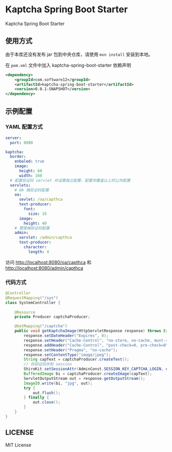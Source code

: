 # Kaptcha Spring Boot Starter

Kaptcha Spring Boot Starter

## 使用方式

由于本库还没有发布 jar 包到中央仓库，请使用 `mvn install` 安装到本地。 

在 `pom.xml` 文件中加入 kaptcha-spring-boot-starter 依赖声明

```xml
<dependency>
    <groupId>com.software12</groupId>
    <artifactId>kaptcha-spring-boot-starter</artifactId>
    <version>0.0.1-SNAPSHOT</version>
</dependency>
```

## 示例配置

### YAML 配置方式

```yaml
server:
  port: 8080

kaptcha:
  border:
    enbaled: true
    image:
      height: 60
      width: 160
  # 配置验证码 servlet 并设置独立配置，配置将覆盖以上的公共配置
  servlets:
    # OA 端验证码配置
    oa:
      sevlet: /oa/capthca
      text-producer:
        font:
          size: 16
      image:
        height: 40
    # 管理端验证码配置
    admin:
      servlet: /admin/capthca
      text-producer:
        character:
          length: 4
```

访问 [http://localhost:8080/oa/capthca](http://localhost:8080/oa/capthca) 和 [http://localhost:8080/admin/capthca](http://localhost:8080/admin/capthca)

### 代码方式

```java
@Controller
@RequestMapping("/sys")
class SystemController {
    
    @Resource
    private Producer captchaProducer;

    @GetMapping("/captcha")
    public void getKaptchaImage(HttpServletResponse response) throws Exception {
        response.setDateHeader("Expires", 0);
        response.setHeader("Cache-Control", "no-store, no-cache, must-revalidate");
        response.addHeader("Cache-Control", "post-check=0, pre-check=0");
        response.setHeader("Pragma", "no-cache");
        response.setContentType("image/jpeg");
        String capText = captchaProducer.createText();
        // 将验证码存到 session
        ShiroKit.setSessionAttr(AdminConst.SESSION_KEY_CAPTCHA_LOGIN, capText);
        BufferedImage bi = captchaProducer.createImage(capText);
        ServletOutputStream out = response.getOutputStream();
        ImageIO.write(bi, "jpg", out);
        try {
            out.flush();
        } finally {
            out.close();
        }
    }
}
```

## LICENSE

MIT License

